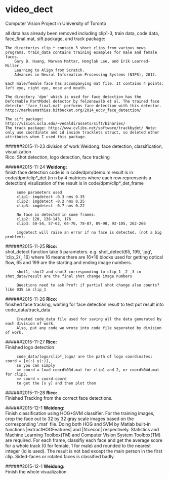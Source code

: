 # video_dect
Computer Vision Project in University of Toronto


all data has already been removed including clip1-3, train data, code data, face_final.mat, sift package, and track package:  

    The directories clip_* contain 3 short clips from various news programs. train_data contains training examples for male and female faces.
        Gary B. Huang, Marwan Mattar, Honglak Lee, and Erik Learned-Miller.
        Learning to Align from Scratch.
        Advances in Neural Information Processing Systems (NIPS), 2012.

    Each male/female face has accompanying mat file. It contains 4 points: left eye, right eye, nose and mouth. 

    The directory 'dpm' which is used for face detection has the Deformable PartModel detector by felzenswalb et al. The trained face detector 'face_final.mat' performs face detection with this detector. http://markusmathias.bitbucket.org/2014_eccv_face_detection/

    The sift package: http://vision.ucla.edu/~vedaldi/assets/sift/binaries/
    The track package: http://www.cvlibs.net/software/trackbydet/ Note: only use coordinate and id inside tracklets struct, so deleted other attributes when I used this package.


######2015-11-23
division of work
Weidong: face detection, classification, visualization  
Rico: Shot detection, logo detection, face tracking  


######2015-11-24
**Weidong:**   
         finish face detection
         code is in code/dpm/demo.m
         result is in code/dpm/clip*_det (in n by 4 matrices where each row reprensents a detection)
         visulization of the result is in code/dpm/clip*_det_frame
         
         some parameters used
         clip1: imgdetect -0.3 nms 0.35
         clip2: imgdetect -0.2 nms 0.25
         clip3: imgdetect -0.7 nms 0.22
         
         No face is detected in some frames:
         clip2: 120, 138-143, 176
         clip3: 50-54, 57-62, 64-76, 78-87, 89-90, 93-105, 262-266

         imgdetect will raise an error if no face is detected. (not a big problem).
         
######2015-11-25
**Rico:**  
         shot_detect function take 5 parameters. e.g. shot_detect(65, 199, 'jpg', 'clip_2/', 16) 
         where 16 means there are 16*16 blocks used for getting optical flow, 65 and 199 are the starting and ending image                      numbers. 
         
         shot1, shot2 and shot3 corresponding to clip_1 _2 _3 in shot_data/result are the final shot change image numbers
         
         Questions need to ask Prof: if partial shot change also counts? like 035 in clip_1

######2015-11-26
**Rico:**  
         finished face tracking, waiting for face detection result to test 
         put result into code_data/track_data
         
         Created code_data file used for saving all the data generated by each division of work.
         Also, put any code we wrote into code file seperated by division of work.
         
######2015-11-27
**Rico:**  
         Finished logo detection
         
         code_data/logo/clip*_logo/ are the path of logo coordinates: coord = [x(:) y(:)],
         so you can simply 
         => coord = load coord%03d.mat for clip1 and 2, or coord%04d.mat for clip3,
         => coord = coord.coord 
         to get the [x y] and then plot them

######2015-11-28
**Rico:**  
         Finished Tracking from the correct face detections.  

######2015-12-1
**Weidong:**  
		 Finish classification using HOG+SVM classifier. For the training images, crop the face out to 32 by 32 gray scale images based on the corresponding '.mat' file. Doing both HOG and SVM by Matlab built-in functions |extractHOGFeatures| and |fitcecoc| respectively. Statistics and Machine Learning Toolbox(TM) and Computer Vision System Toolbox(TM) are required.
		 For each frame, classifiy each face and get the average score for a whole track (0 for female, 1 for male) and rounded to the nearest integer (id is used). The result is not bad except the main person in the first clip. Sided-faces or rotated faces is classified badly.

######2015-12-1
**Weidong:**  
		 Finish the whole visualization.
